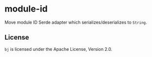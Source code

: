 # module-id

Move module ID Serde adapter which serializes/deserializes to `String`.

## License

`bj` is licensed under the Apache License, Version 2.0.
